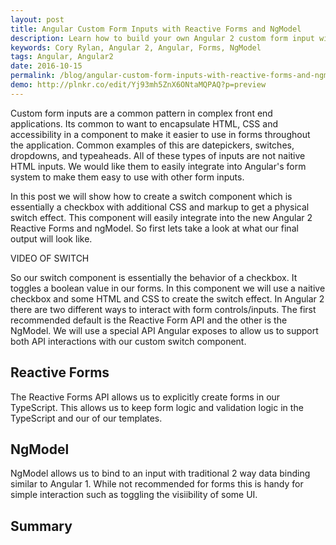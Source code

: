 ```yaml
---
layout: post
title: Angular Custom Form Inputs with Reactive Forms and NgModel
description: Learn how to build your own Angular 2 custom form input with reactive forms and ngModel.
keywords: Cory Rylan, Angular 2, Angular, Forms, NgModel
tags: Angular, Angular2
date: 2016-10-15
permalink: /blog/angular-custom-form-inputs-with-reactive-forms-and-ngmodel
demo: http://plnkr.co/edit/Yj93mh5ZnX6ONtaMQPAQ?p=preview
---
```


Custom form inputs are a common pattern in complex front end applications. Its common to want to encapsulate
HTML, CSS and accessibility in a component to make it easier to use in forms throughout the application. Common examples
of this are datepickers, switches, dropdowns, and typeaheads. All of these types of inputs are not naitive 
HTML inputs. We would like them to easily integrate into Angular's form system to make them easy to use
with other form inputs. 

In this post we will show how to create a switch component which is essentially 
a checkbox with additional CSS and markup to get a physical switch effect. This component will easily
integrate into the new Angular 2 Reactive Forms and ngModel. So first lets take a look at what our final
output will look like.

VIDEO OF SWITCH

So our switch component is essentially the behavior of a checkbox. It toggles a boolean value in our forms.
In this component we will use a naitive checkbox and some HTML and CSS to create the switch effect. In Angular 2
there are two different ways to interact with form controls/inputs. The first recommended default is the 
Reactive Form API and the other is the NgModel. We will use a special API Angular exposes to allow us to 
support both API interactions with our custom switch component.

## Reactive Forms

The Reactive Forms API allows us to explicitly create forms in our TypeScript. This allows us to keep form logic
and validation logic in the TypeScript and our of our templates. 

## NgModel

NgModel allows us to bind to an input with traditional 2 way data binding similar to Angular 1. While not recommended
for forms this is handy for simple interaction such as toggling the visiibility of some UI.

## Summary

